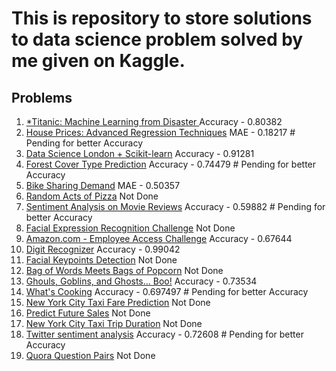 # This is repository to store solutions to data science problem solved by me given on Kaggle.

## Problems
1. [*Titanic: Machine Learning from Disaster ](https://www.kaggle.com/c/titanic)  Accuracy - 0.80382
2. [House Prices: Advanced Regression Techniques](https://www.kaggle.com/c/house-prices-advanced-regression-techniques) MAE - 0.18217 # Pending for better Accuracy
3. [Data Science London + Scikit-learn](https://www.kaggle.com/c/data-science-london-scikit-learn) Accuracy - 0.91281
4. [Forest Cover Type Prediction](https://www.kaggle.com/c/forest-cover-type-prediction) Accuracy - 0.74479 # Pending for better Accuracy
5. [Bike Sharing Demand](https://www.kaggle.com/c/bike-sharing-demand) MAE - 0.50357
6. [Random Acts of Pizza](https://www.kaggle.com/c/random-acts-of-pizza) Not Done
7. [Sentiment Analysis on Movie Reviews](http://www.kaggle.com/c/sentiment-analysis-on-movie-reviews) Accuracy - 0.59882 # Pending for better Accuracy
8. [Facial Expression Recognition Challenge](https://www.kaggle.com/c/challenges-in-representation-learning-facial-expression-recognition-challenge/data) Not Done
9. [Amazon.com - Employee Access Challenge](https://www.kaggle.com/c/amazon-employee-access-challenge/data) Accuracy - 0.67644
10. [Digit Recognizer](https://www.kaggle.com/c/digit-recognizer) Accuracy - 0.99042
11. [Facial Keypoints Detection](https://www.kaggle.com/c/facial-keypoints-detection) Not Done
12. [Bag of Words Meets Bags of Popcorn](https://www.kaggle.com/c/word2vec-nlp-tutorial) Not Done
13.	[Ghouls, Goblins, and Ghosts... Boo!](https://www.kaggle.com/c/ghouls-goblins-and-ghosts-boo) Accuracy - 0.73534
14. [What's Cooking](https://www.kaggle.com/c/whats-cooking-kernels-only/overview) Accuracy - 0.697497  # Pending for better Accuracy
15. [New York City Taxi Fare Prediction](https://www.kaggle.com/c/new-york-city-taxi-fare-prediction) Not Done
16. [Predict Future Sales](https://www.kaggle.com/c/competitive-data-science-predict-future-sales) Not Done
17. [New York City Taxi Trip Duration](https://www.kaggle.com/c/nyc-taxi-trip-duration) Not Done
18. [Twitter sentiment analysis](https://www.kaggle.com/c/twitter-sentiment-analysis2) Accuracy - 0.72608 # Pending for better Accuracy
19. [Quora Question Pairs](https://www.kaggle.com/c/quora-question-pairs/) Not Done